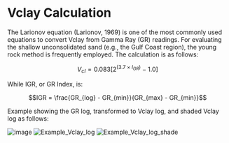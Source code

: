 # Vclay Calculation

The Larionov equation (Larionov, 1969) is one of the most commonly used equations to convert Vclay from Gamma Ray (GR) readings. For evaluating the shallow unconsolidated sand (e.g., the Gulf Coast region), the young rock method is frequently employed. The calculation is as follows:

```math
V_{cl} = 0.083[2^{(3.7 \times I_{GR})} - 1.0]
```

While IGR, or GR Index, is:

```math
IGR = \frac{GR_{log} - GR_{min}}{GR_{max} - GR_{min}}
```

Example showing the GR log, transformed to Vclay log, and shaded Vclay log as follows:

![image](https://github.com/ihfaruqi/Vclay-Calculation/assets/173105583/6c6f5928-91a9-4385-8121-ff498c744e69)
![Example_Vclay_log](https://github.com/ihfaruqi/Vclay-Calculation/assets/173105583/56bf90ed-a880-4bdb-87df-9ecd21023fe4)
![Example_Vclay_log_shade](https://github.com/ihfaruqi/Vclay-Calculation/assets/173105583/45ebfbae-9986-4d7e-b8f4-13b1c32bbdac)
